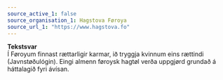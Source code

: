 ```yaml
---
source_active_1: false
source_organisation_1: Hagstova Føroya
source_url_1: "https://www.hagstova.fo"
---
```

<b>Tekstsvar</b>  
Í Føroyum finnast rættarligir karmar, ið tryggja kvinnum eins rættindi (Javnstøðulógin). Eingi almenn føroysk hagtøl verða uppgjørd grundað á háttalagið fyri ávísan.

